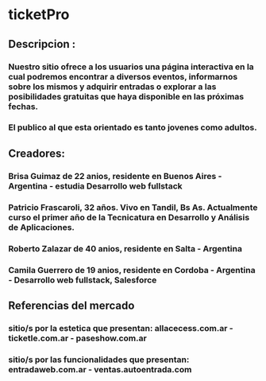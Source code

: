 # ticketPro 

## Descripcion :

### Nuestro sitio ofrece a los usuarios una página interactiva en la cual podremos encontrar a diversos eventos, informarnos sobre los mismos y adquirir entradas o explorar a las posibilidades gratuitas que haya disponible en las próximas fechas.

### El publico al que esta orientado es tanto jovenes como adultos.

## Creadores:

### Brisa Guimaz de 22 anios, residente en Buenos Aires - Argentina - estudia Desarrollo web fullstack

### Patricio Frascaroli, 32 años. Vivo en Tandil, Bs As. Actualmente curso el primer año de la Tecnicatura en Desarrollo y Análisis de Aplicaciones.

### Roberto Zalazar de 40 anios, residente en Salta - Argentina 

### Camila Guerrero de 19 anios, residente en Cordoba - Argentina - Desarrollo web fullstack, Salesforce

## Referencias del mercado

### sitio/s por la estetica que presentan: allacecess.com.ar - ticketle.com.ar - paseshow.com.ar

### sitio/s por las funcionalidades que presentan: entradaweb.com.ar - ventas.autoentrada.com
